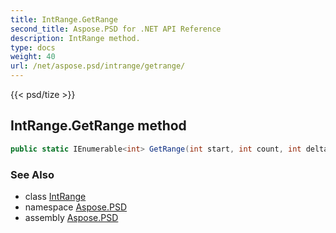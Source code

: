 ```yaml
---
title: IntRange.GetRange
second_title: Aspose.PSD for .NET API Reference
description: IntRange method. 
type: docs
weight: 40
url: /net/aspose.psd/intrange/getrange/
---
```

{{< psd/tize >}}
## IntRange.GetRange method

```csharp
public static IEnumerable<int> GetRange(int start, int count, int delta)
```

### See Also

* class [IntRange](../)
* namespace [Aspose.PSD](../../intrange/)
* assembly [Aspose.PSD](../../../)


